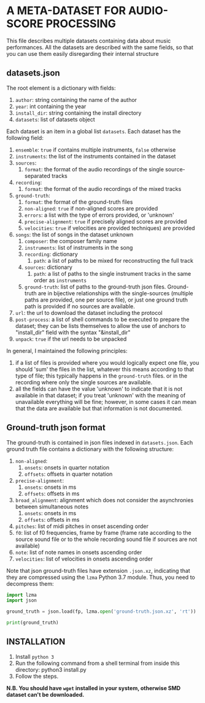 # A META-DATASET FOR AUDIO-SCORE PROCESSING

This file describes multiple datasets containing data about music
performances. All the datasets are described with the same fields, so that
you can use them easily disregarding their internal structure


## datasets.json
The root element is a dictionary with fields:
1. `author`: string containing the name of the author
2. `year`: int containing the year
3. `install_dir`: string containing the install directory
4. `datasets`: list of datasets object

Each dataset is an item in a global list `datasets`.
Each dataset has the following field:
1. `ensemble`: `true` if contains multiple instruments, `false` otherwise
2. `instruments`: the list of the instruments contained in the dataset
3. `sources`:
    1. `format`: the format of the audio recordings of the single
source-separated tracks
4. `recording`:
    1. `format`: the format of the audio recordings of the mixed tracks
5. `ground-truth`:
    1. `format`: the format of the ground-truth files
    2. `non-aligned`: `true` if non-aligned scores are provided
    3. `errors`: a list with the type of errors provided, or 'unknown'
    4. `precise-alignment`: `true` if precisely aligned scores are provided
    5. `velocities`: `true` if velocities are provided
techniques) are provided
6.  `songs`: the list of songs in the dataset unknown
    1. `composer`: the composer family name
    2. `instruments`: list of instruments in the song
    3. `recording`: dictionary
        1. `path`: a list of paths to be mixed for reconstructing the full track
    4. `sources`: dictionary
        1. `path`: a list of paths to the single instrument tracks in the same
order as `instruments`
    5. `ground-truth`: list of paths to the ground-truth json files. Ground-truth are in
bijective relationships with the single-sources (multiple paths are provided, one per
source file), or just one ground truth path is provided if no sources are available.
7.  `url`: the url to download the dataset including the protocol
8.  `post-process`: a list of shell commands to be executed to prepare the
dataset; they can be lists themselves to allow the use of anchors to "install_dir"
field with the syntax "&install_dir"
9.  `unpack`: `true` if the url needs to be unpacked


In general, I maintained the following principles:
1. if a list of files is provided where you would logically expect one file,
you should 'sum' the files in the list, whatever this means according to that
type of file; this typically happens in the `ground-truth` files. or in the recording
where only the single sources are available.
2. all the fields can have the value 'unknown' to indicate that it is not
available in that dataset; if you treat 'unknown' with the meaning of unavailable everything will be fine; however, in some cases it can mean that the data are available but that information is not documented.

## Ground-truth json format

The ground-truth is contained in json files indexed in `datasets.json`. Each ground truth
file contains a dictionary with the following structure:
1. `non-aligned`:
    1. `onsets`: onsets in quarter notation
    2. `offsets`: offsets in quarter notation
2. `precise-alignment`:
    1. `onsets`: onsets in ms
    2. `offsets`: offsets in ms
3. `broad_alignment`: alignment which does not consider the asynchronies between
simultaneous notes
    1. `onsets`: onsets in ms
    2. `offsets`: offsets in ms
4. `pitches`: list of midi pitches in onset ascending order
5. `f0`: list of f0 frequencies, frame by frame (frame rate according to the source sound
file or to the whole recording sound file if sources are not available)
6. `note`: list of note names in onsets ascending order
7. `velocities`: list of velocities in onsets ascending order

Note that json ground-truth files have extension `.json.xz`, indicating that they are
compressed using the `lzma` Python 3.7 module. Thus, you need to decompress them:

```python
import lzma
import json

ground_truth = json.load(fp, lzma.open('ground-truth.json.xz', 'rt'))

print(ground_truth)
```

## INSTALLATION
1. Install `python 3`
2. Run the following command from a shell terminal from inside this
directory: python3 install.py
3. Follow the steps.

**N.B. You should have `wget` installed in your system, otherwise SMD dataset
can't be downloaded.**

